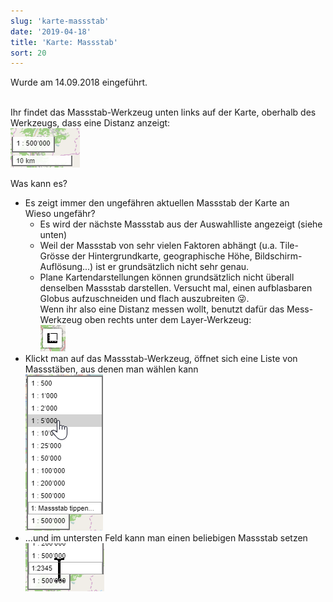 ```yaml
---
slug: 'karte-massstab'
date: '2019-04-18'
title: 'Karte: Massstab'
sort: 20
---
```


Wurde am 14.09.2018 eingeführt.<br/><br/>

Ihr findet das Massstab-Werkzeug unten links auf der Karte, oberhalb des Werkzeugs, dass eine Distanz anzeigt:<br/>
![Massstab-Werkzeug](mapScale.png)<br/>

Was kann es?

- Es zeigt immer den ungefähren aktuellen Massstab der Karte an<br/>
  Wieso ungefähr?
  - Es wird der nächste Massstab aus der Auswahlliste angezeigt (siehe unten)
  - Weil der Massstab von sehr vielen Faktoren abhängt (u.a. Tile-Grösse der Hintergrundkarte, geographische Höhe, Bildschirm-Auflösung...) ist er grundsätzlich nicht sehr genau.
  - Plane Kartendarstellungen können grundsätzlich nicht überall denselben Massstab darstellen. Versucht mal, einen aufblasbaren Globus aufzuschneiden und flach auszubreiten :stuck_out_tongue_winking_eye:.<br/>
    Wenn ihr also eine Distanz messen wollt, benutzt dafür das Mess-Werkzeug oben rechts unter dem Layer-Werkzeug:<br/>
    ![Messen](mapMeasure.png)
- Klickt man auf das Massstab-Werkzeug, öffnet sich eine Liste von Massstäben, aus denen man wählen kann<br/>
  ![Massstab wählen](mapScaleOpen.png)
- ...und im untersten Feld kann man einen beliebigen Massstab setzen<br/>
  ![Massstab setzen](mapScaleSet.png)

